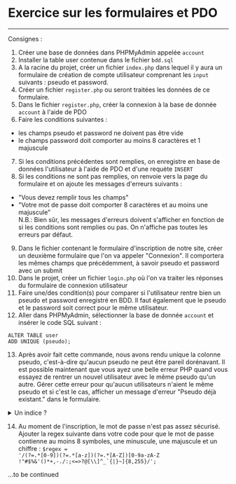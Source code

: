 # Exercice sur les formulaires et PDO
<hr>

Consignes :
1. Créer une base de données dans PHPMyAdmin appelée `account`
2. Installer la table user contenue dans le fichier `bdd.sql`
3. A la racine du projet, créer un fichier `index.php` dans lequel il y aura un formulaire de création de compte utilisateur comprenant les `input` suivants : pseudo et password.
4. Créer un fichier `register.php` ou seront traitées les données de ce formulaire.
5. Dans le fichier `register.php`, créer la connexion à la base de donnée `account` à l'aide de PDO
6. Faire les conditions suivantes :
- les champs pseudo et password ne doivent pas être vide
- le champs password doit comporter au moins 8 caractères et 1 majuscule 
7. Si les conditions précédentes sont remplies, on enregistre en base de données l'utilisateur à l'aide de PDO et d'une requète `INSERT`
8. Si les conditions ne sont pas remplies, on renvoie vers la page du formulaire et on ajoute les messages d'erreurs suivants :
- "Vous devez remplir tous les champs"
- "Votre mot de passe doit comporter 8 caractères et au moins une majuscule"
<br>N.B.: Bien sûr, les messages d'erreurs doivent s'afficher en fonction de si les conditions sont remplies ou pas. On n'affiche pas toutes les erreurs par défaut.
9. Dans le fichier contenant le formulaire d'inscription de notre site, créer un deuxième formulaire que l'on va appeler "Connexion". Il comportera les mêmes champs que précédemment, à savoir pseudo et password avec un submit
10. Dans le projet, créer un fichier `login.php` où l'on va traiter les réponses du formulaire de connexion utilisateur
11. Faire une/des condition(s) pour comparer si l'utilisateur rentre bien un pseudo et password enregistré en BDD. Il faut également que le pseudo et le password soit correct pour le même utilisateur.
12. Aller dans PHPMyAdmin, sélectionner la base de donnée `account` et insérer le code SQL suivant : 
```
ALTER TABLE user
ADD UNIQUE (pseudo);
``` 
13. Après avoir fait cette commande, nous avons rendu unique la colonne pseudo, c'est-à-dire qu'aucun pseudo ne peut être pareil dorénavant. Il est possible maintenant que vous ayez une belle erreur PHP quand vous essayez de rentrer un nouvel utilisateur avec le même pseudo qu'un autre. Gérer cette erreur pour qu'aucun utilisateurs n'aient le même pseudo et si c'est le cas, afficher un message d'erreur "Pseudo déjà existant." dans le formulaire.
<details>
<summary>Un indice ?</summary>
Un morceau de code pourrait être intéressant ici :
<a href="https://phpdelusions.net/pdo#catch">https://phpdelusions.net/pdo#catch</a> (quelques modifications à appliquer cependant)
</details>

14. Au moment de l'inscription, le mot de passe n'est pas assez sécurisé. Ajouter la regex suivante dans votre code pour que le mot de passe contienne au moins 8 symboles, une minuscule, une majuscule et un chiffre : <code>$regex = '/(?=.*[0-9])(?=.*[a-z])(?=.*[A-Z])[0-9a-zA-Z !"#$%&\'()*+,-.\/:;<=>?@\[\\\\\]^_`{|}~]{8,255}/';</code>

...to be continued